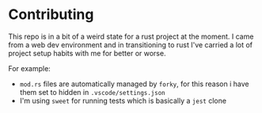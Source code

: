 # Contributing

This repo is in a bit of a weird state for a rust project at the moment. I came from a web dev environment and in transitioning to rust I've carried a lot of project setup habits with me for better or worse.

For example:
- `mod.rs` files are automatically managed by `forky`, for this reason i have them set to hidden in `.vscode/settings.json`
- I'm using `sweet` for running tests which is basically a `jest` clone
